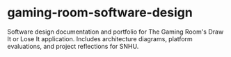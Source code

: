 # gaming-room-software-design
Software design documentation and portfolio for The Gaming Room's Draw It or Lose It application. Includes architecture diagrams, platform evaluations, and project reflections for SNHU.

